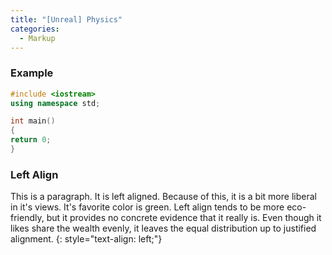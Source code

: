 ```yaml
---
title: "[Unreal] Physics"
categories:
  - Markup
---
```


### Example

```c++
#include <iostream>
using namespace std;

int main()
{
return 0;
}
```

### Left Align

This is a paragraph. It is left aligned. Because of this, it is a bit more liberal in it's views. It's favorite color is green. Left align tends to be more eco-friendly, but it provides no concrete evidence that it really is. Even though it likes share the wealth evenly, it leaves the equal distribution up to justified alignment.
{: style="text-align: left;"}
